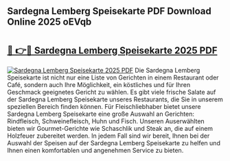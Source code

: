 ## Sardegna Lemberg Speisekarte PDF Download Online 2025 oEVqb

# <h2><a href="http://gc9nqs.nevu.top/?p=Sardegna+Lemberg+Speisekarte">🔗 👉🔴 Sardegna Lemberg Speisekarte 2025 PDF</a></h2>

[![Sardegna Lemberg Speisekarte 2025 PDF](https://i.imgur.com/dBaPXMq.png)](http://gc9nqs.nevu.top/?p=Sardegna+Lemberg+Speisekarte)
Die Sardegna Lemberg Speisekarte ist nicht nur eine Liste von Gerichten in einem Restaurant oder Café, sondern auch Ihre Möglichkeit, ein köstliches und für Ihren Geschmack geeignetes Gericht zu wählen. Es gibt viele frische Salate auf der Sardegna Lemberg Speisekarte unseres Restaurants, die Sie in unserem speziellen Bereich finden können. Für Fleischliebhaber bietet unsere Sardegna Lemberg Speisekarte eine große Auswahl an Gerichten: Rindfleisch, Schweinefleisch, Huhn und Fisch. Unseren Auserwählten bieten wir Gourmet-Gerichte wie Schaschlik und Steak an, die auf einem Holzfeuer zubereitet werden. In jedem Fall sind wir bereit, Ihnen bei der Auswahl der Speisen auf der Sardegna Lemberg Speisekarte zu helfen und Ihnen einen komfortablen und angenehmen Service zu bieten.
